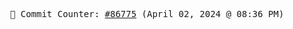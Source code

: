 <p align="center">
    <samp>
        📮 Commit Counter: <a href="https://github.com/Javascript-void0/Javascript-void0/commits/main">#86775</a> (April 02, 2024 @ 08:36 PM)
    </samp>
</p>